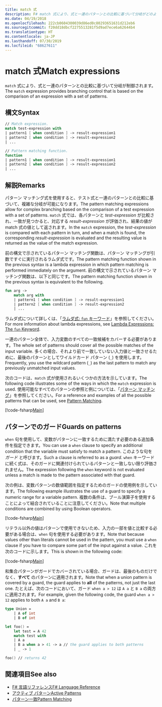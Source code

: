```yaml
---
title: match 式
description: F# match 式により、式と一連のパターンとの比較に基づいて分岐がどのように制御されるかを説明します。
ms.date: 04/19/2018
ms.openlocfilehash: 222cb0604300039d86ed0c80293651631d212eb6
ms.sourcegitcommit: f20dd18dbcf2275513281f5d9ad7ece6a62644b4
ms.translationtype: HT
ms.contentlocale: ja-JP
ms.lasthandoff: 07/30/2019
ms.locfileid: "68627611"
---
```

# <a name="match-expressions"></a><span data-ttu-id="ef3b4-103">match 式</span><span class="sxs-lookup"><span data-stu-id="ef3b4-103">Match expressions</span></span>

<span data-ttu-id="ef3b4-104">`match` 式により、式と一連のパターンとの比較に基づいて分岐が制御されます。</span><span class="sxs-lookup"><span data-stu-id="ef3b4-104">The `match` expression provides branching control that is based on the comparison of an expression with a set of patterns.</span></span>

## <a name="syntax"></a><span data-ttu-id="ef3b4-105">構文</span><span class="sxs-lookup"><span data-stu-id="ef3b4-105">Syntax</span></span>

```fsharp
// Match expression.
match test-expression with
| pattern1 [ when condition ] -> result-expression1
| pattern2 [ when condition ] -> result-expression2
| ...

// Pattern matching function.
function
| pattern1 [ when condition ] -> result-expression1
| pattern2 [ when condition ] -> result-expression2
| ...
```

## <a name="remarks"></a><span data-ttu-id="ef3b4-106">解説</span><span class="sxs-lookup"><span data-stu-id="ef3b4-106">Remarks</span></span>

<span data-ttu-id="ef3b4-107">パターン マッチング式を使用すると、テスト式と一連のパターンとの比較に基づいて、複雑な分岐が可能になります。</span><span class="sxs-lookup"><span data-stu-id="ef3b4-107">The pattern matching expressions allow for complex branching based on the comparison of a test expression with a set of patterns.</span></span> <span data-ttu-id="ef3b4-108">`match` 式では、各パターンと *test-expression* が比較され、一致が見つかると、対応する *result-expression* が評価され、結果の値が match 式の値として返されます。</span><span class="sxs-lookup"><span data-stu-id="ef3b4-108">In the `match` expression, the *test-expression* is compared with each pattern in turn, and when a match is found, the corresponding *result-expression* is evaluated and the resulting value is returned as the value of the match expression.</span></span>

<span data-ttu-id="ef3b4-109">前の構文で示されているパターン マッチング関数は、パターン マッチングが引数ですぐに実行されるラムダ式です。</span><span class="sxs-lookup"><span data-stu-id="ef3b4-109">The pattern matching function shown in the previous syntax is a lambda expression in which pattern matching is performed immediately on the argument.</span></span> <span data-ttu-id="ef3b4-110">前の構文で示されているパターン マッチング関数は、以下と同じです。</span><span class="sxs-lookup"><span data-stu-id="ef3b4-110">The pattern matching function shown in the previous syntax is equivalent to the following.</span></span>

```fsharp
fun arg ->
    match arg with
    | pattern1 [ when condition ] -> result-expression1
    | pattern2 [ when condition ] -> result-expression2
    | ...
```

<span data-ttu-id="ef3b4-111">ラムダ式について詳しくは、「[ラムダ式: `fun` キーワード](./functions/lambda-expressions-the-fun-keyword.md)」を参照してください。</span><span class="sxs-lookup"><span data-stu-id="ef3b4-111">For more information about lambda expressions, see [Lambda Expressions: The `fun` Keyword](./functions/lambda-expressions-the-fun-keyword.md).</span></span>

<span data-ttu-id="ef3b4-112">一連のパターン全体で、入力変数のすべての一致候補をカバーする必要があります。</span><span class="sxs-lookup"><span data-stu-id="ef3b4-112">The whole set of patterns should cover all the possible matches of the input variable.</span></span> <span data-ttu-id="ef3b4-113">多くの場合、それより前で一致していない入力値と一致させるために、最後のパターンとしてワイルドカード パターン (`_`) を使用します。</span><span class="sxs-lookup"><span data-stu-id="ef3b4-113">Frequently, you use the wildcard pattern (`_`) as the last pattern to match any previously unmatched input values.</span></span>

<span data-ttu-id="ef3b4-114">次のコードは、`match` 式が使用されるいくつかの方法を示しています。</span><span class="sxs-lookup"><span data-stu-id="ef3b4-114">The following code illustrates some of the ways in which the `match` expression is used.</span></span> <span data-ttu-id="ef3b4-115">使用可能なすべてのパターンの参照と例については、「[パターン マッチング](pattern-matching.md)」を参照してください。</span><span class="sxs-lookup"><span data-stu-id="ef3b4-115">For a reference and examples of all the possible patterns that can be used, see [Pattern Matching](pattern-matching.md).</span></span>

[!code-fsharp[Main](~/samples/snippets/fsharp/lang-ref-2/snippet4601.fs)]

## <a name="guards-on-patterns"></a><span data-ttu-id="ef3b4-116">パターンでのガード</span><span class="sxs-lookup"><span data-stu-id="ef3b4-116">Guards on patterns</span></span>

<span data-ttu-id="ef3b4-117">`when` 句を使用して、変数がパターンに一致するために満たす必要のある追加条件を指定できます。</span><span class="sxs-lookup"><span data-stu-id="ef3b4-117">You can use a `when` clause to specify an additional condition that the variable must satisfy to match a pattern.</span></span> <span data-ttu-id="ef3b4-118">このような句を *ガード* と呼びます。</span><span class="sxs-lookup"><span data-stu-id="ef3b4-118">Such a clause is referred to as a *guard*.</span></span> <span data-ttu-id="ef3b4-119">`when` キーワードに続く式は、そのガードに関連付けられているパターンと一致しない限り評価されません。</span><span class="sxs-lookup"><span data-stu-id="ef3b4-119">The expression following the `when` keyword is not evaluated unless a match is made to the pattern associated with that guard.</span></span>

<span data-ttu-id="ef3b4-120">次の例は、変数パターンの数値範囲を指定するためのガードの使用例を示しています。</span><span class="sxs-lookup"><span data-stu-id="ef3b4-120">The following example illustrates the use of a guard to specify a numeric range for a variable pattern.</span></span> <span data-ttu-id="ef3b4-121">複数の条件は、ブール演算子を使用することによって結合されていることに注意してください。</span><span class="sxs-lookup"><span data-stu-id="ef3b4-121">Note that multiple conditions are combined by using Boolean operators.</span></span>

[!code-fsharp[Main](~/samples/snippets/fsharp/lang-ref-2/snippet4602.fs)]

<span data-ttu-id="ef3b4-122">リテラル以外の値はパターンで使用できないため、入力の一部を値と比較する必要がある場合は、`when` 句を使用する必要があります。</span><span class="sxs-lookup"><span data-stu-id="ef3b4-122">Note that because values other than literals cannot be used in the pattern, you must use a `when` clause if you have to compare some part of the input against a value.</span></span> <span data-ttu-id="ef3b4-123">これを次のコードに示します。</span><span class="sxs-lookup"><span data-stu-id="ef3b4-123">This is shown in the following code:</span></span>

[!code-fsharp[Main](~/samples/snippets/fsharp/lang-ref-2/snippet4603.fs)]

<span data-ttu-id="ef3b4-124">和集合パターンがガードでカバーされている場合、ガードは、最後のものだけでなく、**すべて** のパターンに適用されます。</span><span class="sxs-lookup"><span data-stu-id="ef3b4-124">Note that when a union pattern is covered by a guard, the guard applies to **all** of the patterns, not just the last one.</span></span> <span data-ttu-id="ef3b4-125">たとえば、次のコードにおいて、ガード `when a > 12` は `A a` と `B a` の両方に適用されます。</span><span class="sxs-lookup"><span data-stu-id="ef3b4-125">For example, given the following code, the guard `when a > 12` applies to both `A a` and `B a`:</span></span>

```fsharp
type Union =
    | A of int
    | B of int

let foo() =
    let test = A 42
    match test with
    | A a
    | B a when a > 41 -> a // the guard applies to both patterns
    | _ -> 1

foo() // returns 42
```

## <a name="see-also"></a><span data-ttu-id="ef3b4-126">関連項目</span><span class="sxs-lookup"><span data-stu-id="ef3b4-126">See also</span></span>

- [<span data-ttu-id="ef3b4-127">F# 言語リファレンス</span><span class="sxs-lookup"><span data-stu-id="ef3b4-127">F# Language Reference</span></span>](index.md)
- [<span data-ttu-id="ef3b4-128">アクティブ パターン</span><span class="sxs-lookup"><span data-stu-id="ef3b4-128">Active Patterns</span></span>](active-patterns.md)
- [<span data-ttu-id="ef3b4-129">パターン一致</span><span class="sxs-lookup"><span data-stu-id="ef3b4-129">Pattern Matching</span></span>](pattern-matching.md)
